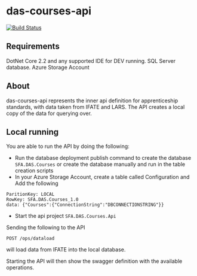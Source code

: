# das-courses-api

[![Build Status](https://sfa-gov-uk.visualstudio.com/Digital%20Apprenticeship%20Service/_apis/build/status/das-courses-api?branchName=master)](https://sfa-gov-uk.visualstudio.com/Digital%20Apprenticeship%20Service/_build/latest?definitionId=2187&branchName=master)

## Requirements

DotNet Core 2.2 and any supported IDE for DEV running.
SQL Server database.
Azure Storage Account

## About

das-courses-api represents the inner api definition for apprenticeship standards, with data taken from IFATE and LARS. The API creates a local copy of the data for querying over.

## Local running

You are able to run the API by doing the following:

* Run the database deployment publish command to create the database ```SFA.DAS.Courses``` or create the database manually and run in the table creation scripts
* In your Azure Storage Account, create a table called Configuration and Add the following
```
ParitionKey: LOCAL
RowKey: SFA.DAS.Courses_1.0
data: {"Courses":{"ConnectionString":"DBCONNECTIONSTRING"}}
```
* Start the api project ```SFA.DAS.Courses.Api```

Sending the following to the API

```POST /ops/dataload```

will load data from IFATE into the local database.

Starting the API will then show the swagger definition with the available operations.
